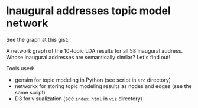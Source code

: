 # Inaugural addresses topic model network

See the graph at this gist:

A network graph of the 10-topic LDA results for all 58 inaugural address. Whose inaugural addresses are semantically similar? Let's find out!

Tools used:
- gensim for topic modeling in Python (see script in `src` directory)
- networkx for storing topic modeling results as nodes and edges (see the same script)
- D3 for visualization (see `index.html` in `viz` directory)
